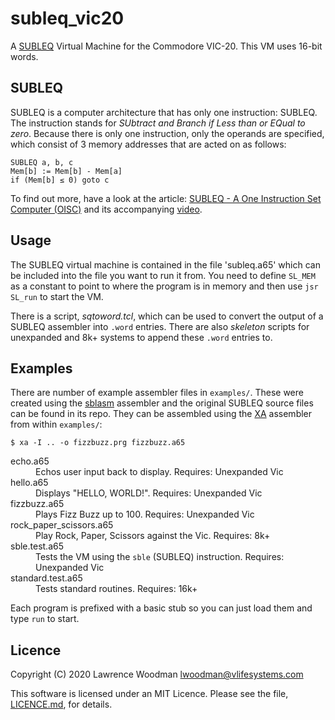 subleq_vic20
============

A [SUBLEQ](https://techtinkering.com/articles/subleq-a-one-instruction-set-computer/ "SUBLEQ - A One Instruction Set Computer (OISC)") Virtual Machine for the Commodore VIC-20.  This VM uses 16-bit words.


SUBLEQ
------
SUBLEQ is a computer architecture that has only one instruction: SUBLEQ.  The instruction stands for _SUbtract and Branch if Less than or EQual to zero_.  Because there is only one instruction, only the operands are specified, which consist of 3 memory addresses that are acted on as follows:

```` text
SUBLEQ a, b, c
Mem[b] := Mem[b] - Mem[a]
if (Mem[b] ≤ 0) goto c
````

To find out more, have a look at the article: [SUBLEQ - A One Instruction Set Computer (OISC)](https://techtinkering.com/articles/subleq-a-one-instruction-set-computer/) and its accompanying [video](https://www.youtube.com/watch?v=o0e7_U7ZmBM "SUBLEQ - A One Instruction Set Computer (OISC)").


Usage
-----

The SUBLEQ virtual machine is contained in the file 'subleq.a65' which can be included into the file you want to run it from.  You need to define `SL_MEM` as a constant to point to where the program is in memory and then use `jsr SL_run` to start the VM.

There is a script, _sqtoword.tcl_, which can be used to convert the output of a SUBLEQ assembler into `.word` entries.  There are also _skeleton_ scripts for unexpanded and 8k+ systems to append these `.word` entries to.

Examples
--------
There are number of example assembler files in `examples/`.  These were created using the [sblasm](https://github.com/lawrencewoodman/sblasm) assembler and the original SUBLEQ source files can be found in its repo.  They can be assembled using the [XA](https://www.floodgap.com/retrotech/xa/) assembler from within `examples/`:

    $ xa -I .. -o fizzbuzz.prg fizzbuzz.a65

<dl>
  <dt>echo.a65</dt>
  <dd>Echos user input back to display.  Requires: Unexpanded Vic</dd>
  <dt>hello.a65</dt>
  <dd>Displays "HELLO, WORLD!".  Requires: Unexpanded Vic</dd>
  <dt>fizzbuzz.a65</dt>
  <dd>Plays Fizz Buzz up to 100.  Requires: Unexpanded Vic</dd>
  <dt>rock_paper_scissors.a65</dt>
  <dd>Play Rock, Paper, Scissors against the Vic.  Requires: 8k+</dd>
  <dt>sble.test.a65</dt>
  <dd>Tests the VM using the <code>sble</code> (SUBLEQ) instruction.  Requires: Unexpanded Vic</dd>
  <dt>standard.test.a65</dt>
  <dd>Tests standard routines.  Requires: 16k+</dd>
</dl>


Each program is prefixed with a basic stub so you can just load them and type `run` to start.


Licence
-------
Copyright (C) 2020 Lawrence Woodman <lwoodman@vlifesystems.com>

This software is licensed under an MIT Licence.  Please see the file, [LICENCE.md](https://github.com/lawrencewoodman/subleq_vic20/blob/master/LICENCE.md), for details.
